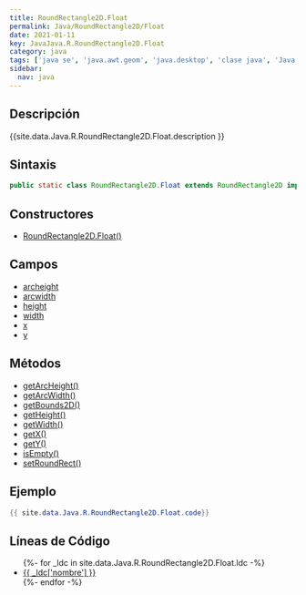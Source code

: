 ```yaml
---
title: RoundRectangle2D.Float
permalink: Java/RoundRectangle2D/Float
date: 2021-01-11
key: JavaJava.R.RoundRectangle2D.Float
category: java
tags: ['java se', 'java.awt.geom', 'java.desktop', 'clase java', 'Java 1.2']
sidebar: 
  nav: java
---
```


## Descripción
{{site.data.Java.R.RoundRectangle2D.Float.description }}

## Sintaxis
~~~java
public static class RoundRectangle2D.Float extends RoundRectangle2D implements Serializable
~~~

## Constructores
* [RoundRectangle2D.Float()](/Java/RoundRectangle2D/Float/RoundRectangle2D/Float/)

## Campos
* [archeight](/Java/RoundRectangle2D/Float/archeight)
* [arcwidth](/Java/RoundRectangle2D/Float/arcwidth)
* [height](/Java/RoundRectangle2D/Float/height)
* [width](/Java/RoundRectangle2D/Float/width)
* [x](/Java/RoundRectangle2D/Float/x)
* [y](/Java/RoundRectangle2D/Float/y)

## Métodos
* [getArcHeight()](/Java/RoundRectangle2D/Float/getArcHeight)
* [getArcWidth()](/Java/RoundRectangle2D/Float/getArcWidth)
* [getBounds2D()](/Java/RoundRectangle2D/Float/getBounds2D)
* [getHeight()](/Java/RoundRectangle2D/Float/getHeight)
* [getWidth()](/Java/RoundRectangle2D/Float/getWidth)
* [getX()](/Java/RoundRectangle2D/Float/getX)
* [getY()](/Java/RoundRectangle2D/Float/getY)
* [isEmpty()](/Java/RoundRectangle2D/Float/isEmpty)
* [setRoundRect()](/Java/RoundRectangle2D/Float/setRoundRect)

## Ejemplo
~~~java
{{ site.data.Java.R.RoundRectangle2D.Float.code}}
~~~

## Líneas de Código
<ul>
{%- for _ldc in site.data.Java.R.RoundRectangle2D.Float.ldc -%}
   <li>
       <a href="{{_ldc['url'] }}">{{ _ldc['nombre'] }}</a>
   </li>
{%- endfor -%}
</ul>
